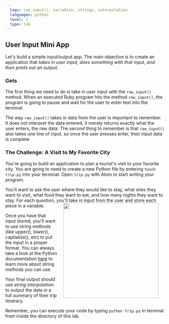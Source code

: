 ```yaml
---
  tags: raw_input(), variables, strings, interpolation
  languages: python
  level: 1
  type: lab
---
```


## User Input Mini App
Let's build a simple input/output app. The main objective is to create an application that _takes in user input, does something with that input, and then prints out an output_.

### Gets
The first thing we need to do is take in user input with the `raw_input()` method. When an executed Ruby program hits the method `raw_input()`, the program is going to pause and wait for the user to enter text into the terminal.

The way `raw_input()` takes in data from the user is important to remember. It does not interpret the data entered, it merely returns exactly what the user enters, the raw data. The second thing to remember is that `raw_input()` also takes one line of input, so once the user presses enter, their input data is complete.

### The Challenge: A Visit to My Favorite City
 You're going to build an application to plan a tourist's visit to your favorite city. You are going to need to create a new Python file by entering `touch trip.py` into your terminal. Open `trip.py` with Atom to start writing your program.

You'll want to ask the user where they would like to stay, what sites they want to visit, what food they want to eat, and how many nights they want to stay. For each question, you'll take in input from the user and store each piece in a variable. <img src="https://s3.amazonaws.com/after-school-assets/greetings.jpg" align="right" width="300" hspace="20">

Once you have that input stored, you'll want to use string methods (like upper(), lower(), captialize(), etc) to put the input in a proper format. You can always take a look at the Python documentation [here](https://docs.python.org/2/library/stdtypes.html) to learn more about string methods you can use.

Your final output should use *string interpolation* to output the data in a full summary of their trip itinerary.

Remember, you can execute your code by typing `python trip.py` in terminal from inside the directory of this lab.
